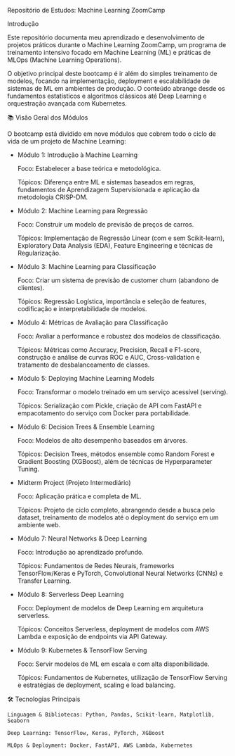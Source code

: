 Repositório de Estudos: Machine Learning ZoomCamp

Introdução

Este repositório documenta meu aprendizado e desenvolvimento de projetos práticos durante o Machine Learning ZoomCamp, um programa de treinamento intensivo focado em Machine Learning (ML) e práticas de MLOps (Machine Learning Operations).

O objetivo principal deste bootcamp é ir além do simples treinamento de modelos, focando na implementação, deployment e escalabilidade de sistemas de ML em ambientes de produção. O conteúdo abrange desde os fundamentos estatísticos e algoritmos clássicos até Deep Learning e orquestração avançada com Kubernetes.

📚 Visão Geral dos Módulos

O bootcamp está dividido em nove módulos que cobrem todo o ciclo de vida de um projeto de Machine Learning:

- Módulo 1: Introdução à Machine Learning

    Foco: Estabelecer a base teórica e metodológica.

    Tópicos: Diferença entre ML e sistemas baseados em regras, fundamentos de Aprendizagem Supervisionada e aplicação da metodologia CRISP-DM.

- Módulo 2: Machine Learning para Regressão

    Foco: Construir um modelo de previsão de preços de carros.

    Tópicos: Implementação de Regressão Linear (com e sem Scikit-learn), Exploratory Data Analysis (EDA), Feature Engineering e técnicas de Regularização.

- Módulo 3: Machine Learning para Classificação

    Foco: Criar um sistema de previsão de customer churn (abandono de clientes).

    Tópicos: Regressão Logística, importância e seleção de features, codificação e interpretabilidade de modelos.

- Módulo 4: Métricas de Avaliação para Classificação

    Foco: Avaliar a performance e robustez dos modelos de classificação.

    Tópicos: Métricas como Accuracy, Precision, Recall e F1-score, construção e análise de curvas ROC e AUC, Cross-validation e tratamento de desbalanceamento de classes.

- Módulo 5: Deploying Machine Learning Models

    Foco: Transformar o modelo treinado em um serviço acessível (serving).

    Tópicos: Serialização com Pickle, criação de API com FastAPI e empacotamento do serviço com Docker para portabilidade.

- Módulo 6: Decision Trees & Ensemble Learning

    Foco: Modelos de alto desempenho baseados em árvores.

    Tópicos: Decision Trees, métodos ensemble como Random Forest e Gradient Boosting (XGBoost), além de técnicas de Hyperparameter Tuning.

- Midterm Project (Projeto Intermediário)

    Foco: Aplicação prática e completa de ML.

    Tópicos: Projeto de ciclo completo, abrangendo desde a busca pelo dataset, treinamento de modelos até o deployment do serviço em um ambiente web.

- Módulo 7: Neural Networks & Deep Learning

    Foco: Introdução ao aprendizado profundo.

    Tópicos: Fundamentos de Redes Neurais, frameworks TensorFlow/Keras e PyTorch, Convolutional Neural Networks (CNNs) e Transfer Learning.

- Módulo 8: Serverless Deep Learning

    Foco: Deployment de modelos de Deep Learning em arquitetura serverless.

    Tópicos: Conceitos Serverless, deployment de modelos com AWS Lambda e exposição de endpoints via API Gateway.

- Módulo 9: Kubernetes & TensorFlow Serving

    Foco: Servir modelos de ML em escala e com alta disponibilidade.

    Tópicos: Fundamentos de Kubernetes, utilização de TensorFlow Serving e estratégias de deployment, scaling e load balancing.

🛠️ Tecnologias Principais

    Linguagem & Bibliotecas: Python, Pandas, Scikit-learn, Matplotlib, Seaborn

    Deep Learning: TensorFlow, Keras, PyTorch, XGBoost

    MLOps & Deployment: Docker, FastAPI, AWS Lambda, Kubernetes
